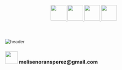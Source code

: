 
<header>
  <a href="https://www.instagram.com/_._melina_._._">
  <img height="50" src="https://img.shields.io/badge/Instagram-000000?style=for-the-badge&logo=Instagram&logoColor=white" />
</a>
  <a href="https://www.linkedin.com/in/melina-senorans-perez/">
  <img height="50" src="https://img.shields.io/badge/Linkedin-000000?style=for-the-badge&logo=linkedin&logoColor=white" />
</a>
    <a href="https://twitter.com/MelinaSenorans">
  <img height="50" src="https://img.shields.io/badge/X-000000?style=for-the-badge&logo=x&logoColor=white" />
</a>
<a href="https://github.com/melisen">
  <img height="50" src="https://img.shields.io/badge/GitHub-000000?style=for-the-badge&logo=GitHub&logoColor=white" />
</a>
 

</header>

![header](https://capsule-render.vercel.app/api?type=waving&color=0:380b58,100:d372d3&height=300&section=header&text=Let's%20connect%20and%20have%20a%20chat&fontSize=50&fontColor=f6d9f6&desc=melisen)


<h3> <span><img height="40" src="https://cdn4.iconfinder.com/data/icons/social-media-logos-6/512/112-gmail_email_mail-1024.png" /> </span> melisenoransperez@gmail.com </h3>


<!--
**melisen/melisen** is a ✨ _special_ ✨ repository because its `README.md` (this file) appears on your GitHub profile.

Here are some ideas to get you started:

- 🔭 I’m currently working on ...
- 🌱 I’m currently learning ...
- 👯 I’m looking to collaborate on ...
- 🤔 I’m looking for help with ...
- 💬 Ask me about ...
- 📫 How to reach me: ...
- 😄 Pronouns: ...
- ⚡ Fun fact: ...
-->
